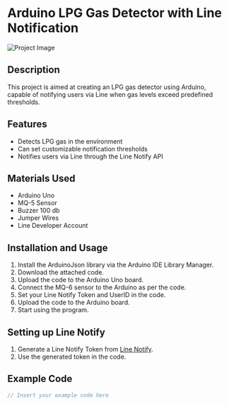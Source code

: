 # Arduino LPG Gas Detector with Line Notification

![Project Image](project_image.jpg)

## Description
This project is aimed at creating an LPG gas detector using Arduino, capable of notifying users via Line when gas levels exceed predefined thresholds.

## Features
- Detects LPG gas in the environment
- Can set customizable notification thresholds
- Notifies users via Line through the Line Notify API

## Materials Used
- Arduino Uno
- MQ-5 Sensor
- Buzzer 100 db
- Jumper Wires
- Line Developer Account

## Installation and Usage
1. Install the ArduinoJson library via the Arduino IDE Library Manager.
2. Download the attached code.
3. Upload the code to the Arduino Uno board.
4. Connect the MQ-6 sensor to the Arduino as per the code.
5. Set your Line Notify Token and UserID in the code.
6. Upload the code to the Arduino board.
7. Start using the program.

## Setting up Line Notify
1. Generate a Line Notify Token from [Line Notify](https://notify-bot.line.me/th/).
2. Use the generated token in the code.

## Example Code
```cpp
// Insert your example code here
